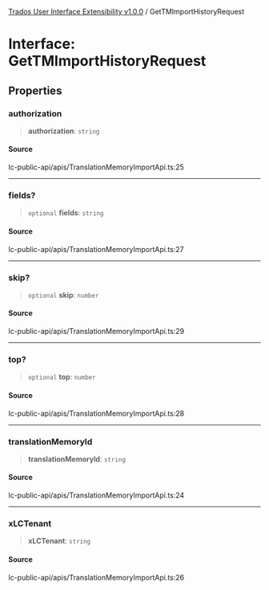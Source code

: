 [Trados User Interface Extensibility v1.0.0](../wiki/globals) / GetTMImportHistoryRequest

# Interface: GetTMImportHistoryRequest

## Properties

### authorization

> **authorization**: `string`

#### Source

lc-public-api/apis/TranslationMemoryImportApi.ts:25

***

### fields?

> `optional` **fields**: `string`

#### Source

lc-public-api/apis/TranslationMemoryImportApi.ts:27

***

### skip?

> `optional` **skip**: `number`

#### Source

lc-public-api/apis/TranslationMemoryImportApi.ts:29

***

### top?

> `optional` **top**: `number`

#### Source

lc-public-api/apis/TranslationMemoryImportApi.ts:28

***

### translationMemoryId

> **translationMemoryId**: `string`

#### Source

lc-public-api/apis/TranslationMemoryImportApi.ts:24

***

### xLCTenant

> **xLCTenant**: `string`

#### Source

lc-public-api/apis/TranslationMemoryImportApi.ts:26

